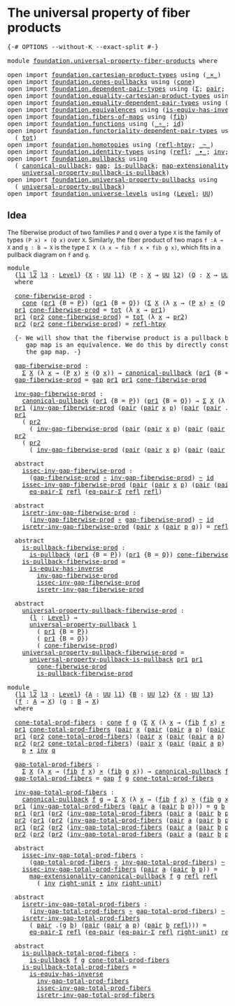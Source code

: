 # The universal property of fiber products

<pre class="Agda"><a id="53" class="Symbol">{-#</a> <a id="57" class="Keyword">OPTIONS</a> <a id="65" class="Pragma">--without-K</a> <a id="77" class="Pragma">--exact-split</a> <a id="91" class="Symbol">#-}</a>

<a id="96" class="Keyword">module</a> <a id="103" href="foundation.universal-property-fiber-products.html" class="Module">foundation.universal-property-fiber-products</a> <a id="148" class="Keyword">where</a>

<a id="155" class="Keyword">open</a> <a id="160" class="Keyword">import</a> <a id="167" href="foundation.cartesian-product-types.html" class="Module">foundation.cartesian-product-types</a> <a id="202" class="Keyword">using</a> <a id="208" class="Symbol">(</a><a id="209" href="foundation-core.cartesian-product-types.html#590" class="Function Operator">_×_</a><a id="212" class="Symbol">)</a>
<a id="214" class="Keyword">open</a> <a id="219" class="Keyword">import</a> <a id="226" href="foundation.cones-pullbacks.html" class="Module">foundation.cones-pullbacks</a> <a id="253" class="Keyword">using</a> <a id="259" class="Symbol">(</a><a id="260" href="foundation-core.cones-pullbacks.html#1272" class="Function">cone</a><a id="264" class="Symbol">)</a>
<a id="266" class="Keyword">open</a> <a id="271" class="Keyword">import</a> <a id="278" href="foundation.dependent-pair-types.html" class="Module">foundation.dependent-pair-types</a> <a id="310" class="Keyword">using</a> <a id="316" class="Symbol">(</a><a id="317" href="foundation-core.dependent-pair-types.html#515" class="Record">Σ</a><a id="318" class="Symbol">;</a> <a id="320" href="foundation-core.dependent-pair-types.html#588" class="InductiveConstructor">pair</a><a id="324" class="Symbol">;</a> <a id="326" href="foundation-core.dependent-pair-types.html#605" class="Field">pr1</a><a id="329" class="Symbol">;</a> <a id="331" href="foundation-core.dependent-pair-types.html#617" class="Field">pr2</a><a id="334" class="Symbol">)</a>
<a id="336" class="Keyword">open</a> <a id="341" class="Keyword">import</a> <a id="348" href="foundation.equality-cartesian-product-types.html" class="Module">foundation.equality-cartesian-product-types</a> <a id="392" class="Keyword">using</a> <a id="398" class="Symbol">(</a><a id="399" href="foundation.equality-cartesian-product-types.html#1267" class="Function">eq-pair</a><a id="406" class="Symbol">)</a>
<a id="408" class="Keyword">open</a> <a id="413" class="Keyword">import</a> <a id="420" href="foundation.equality-dependent-pair-types.html" class="Module">foundation.equality-dependent-pair-types</a> <a id="461" class="Keyword">using</a> <a id="467" class="Symbol">(</a><a id="468" href="foundation.equality-dependent-pair-types.html#1372" class="Function">eq-pair-Σ</a><a id="477" class="Symbol">)</a>
<a id="479" class="Keyword">open</a> <a id="484" class="Keyword">import</a> <a id="491" href="foundation.equivalences.html" class="Module">foundation.equivalences</a> <a id="515" class="Keyword">using</a> <a id="521" class="Symbol">(</a><a id="522" href="foundation-core.equivalences.html#3013" class="Function">is-equiv-has-inverse</a><a id="542" class="Symbol">)</a>
<a id="544" class="Keyword">open</a> <a id="549" class="Keyword">import</a> <a id="556" href="foundation.fibers-of-maps.html" class="Module">foundation.fibers-of-maps</a> <a id="582" class="Keyword">using</a> <a id="588" class="Symbol">(</a><a id="589" href="foundation-core.fibers-of-maps.html#942" class="Function">fib</a><a id="592" class="Symbol">)</a>
<a id="594" class="Keyword">open</a> <a id="599" class="Keyword">import</a> <a id="606" href="foundation.functions.html" class="Module">foundation.functions</a> <a id="627" class="Keyword">using</a> <a id="633" class="Symbol">(</a><a id="634" href="foundation-core.functions.html#420" class="Function Operator">_∘_</a><a id="637" class="Symbol">;</a> <a id="639" href="foundation-core.functions.html#322" class="Function">id</a><a id="641" class="Symbol">)</a>
<a id="643" class="Keyword">open</a> <a id="648" class="Keyword">import</a> <a id="655" href="foundation.functoriality-dependent-pair-types.html" class="Module">foundation.functoriality-dependent-pair-types</a> <a id="701" class="Keyword">using</a>
  <a id="709" class="Symbol">(</a> <a id="711" href="foundation-core.functoriality-dependent-pair-types.html#1894" class="Function">tot</a><a id="714" class="Symbol">)</a>
<a id="716" class="Keyword">open</a> <a id="721" class="Keyword">import</a> <a id="728" href="foundation.homotopies.html" class="Module">foundation.homotopies</a> <a id="750" class="Keyword">using</a> <a id="756" class="Symbol">(</a><a id="757" href="foundation-core.homotopies.html#741" class="Function">refl-htpy</a><a id="766" class="Symbol">;</a> <a id="768" href="foundation-core.homotopies.html#627" class="Function Operator">_~_</a><a id="771" class="Symbol">)</a>
<a id="773" class="Keyword">open</a> <a id="778" class="Keyword">import</a> <a id="785" href="foundation.identity-types.html" class="Module">foundation.identity-types</a> <a id="811" class="Keyword">using</a> <a id="817" class="Symbol">(</a><a id="818" href="foundation-core.identity-types.html#1820" class="InductiveConstructor">refl</a><a id="822" class="Symbol">;</a> <a id="824" href="foundation-core.identity-types.html#2425" class="Function Operator">_∙_</a><a id="827" class="Symbol">;</a> <a id="829" href="foundation-core.identity-types.html#2729" class="Function">inv</a><a id="832" class="Symbol">;</a> <a id="834" href="foundation-core.identity-types.html#3074" class="Function">right-unit</a><a id="844" class="Symbol">)</a>
<a id="846" class="Keyword">open</a> <a id="851" class="Keyword">import</a> <a id="858" href="foundation.pullbacks.html" class="Module">foundation.pullbacks</a> <a id="879" class="Keyword">using</a>
  <a id="887" class="Symbol">(</a> <a id="889" href="foundation-core.pullbacks.html#820" class="Function">canonical-pullback</a><a id="907" class="Symbol">;</a> <a id="909" href="foundation-core.pullbacks.html#2378" class="Function">gap</a><a id="912" class="Symbol">;</a> <a id="914" href="foundation-core.pullbacks.html#2880" class="Function">is-pullback</a><a id="925" class="Symbol">;</a> <a id="927" href="foundation.pullbacks.html#2932" class="Function">map-extensionality-canonical-pullback</a><a id="964" class="Symbol">;</a>
    <a id="970" href="foundation-core.pullbacks.html#4074" class="Function">universal-property-pullback-is-pullback</a><a id="1009" class="Symbol">)</a>
<a id="1011" class="Keyword">open</a> <a id="1016" class="Keyword">import</a> <a id="1023" href="foundation.universal-property-pullbacks.html" class="Module">foundation.universal-property-pullbacks</a> <a id="1063" class="Keyword">using</a>
  <a id="1071" class="Symbol">(</a> <a id="1073" href="foundation-core.universal-property-pullbacks.html#687" class="Function">universal-property-pullback</a><a id="1100" class="Symbol">)</a>
<a id="1102" class="Keyword">open</a> <a id="1107" class="Keyword">import</a> <a id="1114" href="foundation.universe-levels.html" class="Module">foundation.universe-levels</a> <a id="1141" class="Keyword">using</a> <a id="1147" class="Symbol">(</a><a id="1148" href="Agda.Primitive.html#597" class="Postulate">Level</a><a id="1153" class="Symbol">;</a> <a id="1155" href="foundation-core.universe-levels.html#235" class="Primitive">UU</a><a id="1157" class="Symbol">)</a>
</pre>
## Idea

The fiberwise product of two families `P` and `Q` over a type `X` is the family of types `(P x) × (Q x)` over `X`. Similarly, the fiber product of two maps `f :A → X` and `g : B → X` is the type `Σ X (λ x → fib f x × fib g x)`, which fits in a pullback diagram on `f` and `g`.

<pre class="Agda"><a id="1459" class="Keyword">module</a> <a id="1466" href="foundation.universal-property-fiber-products.html#1466" class="Module">_</a>
  <a id="1470" class="Symbol">{</a><a id="1471" href="foundation.universal-property-fiber-products.html#1471" class="Bound">l1</a> <a id="1474" href="foundation.universal-property-fiber-products.html#1474" class="Bound">l2</a> <a id="1477" href="foundation.universal-property-fiber-products.html#1477" class="Bound">l3</a> <a id="1480" class="Symbol">:</a> <a id="1482" href="Agda.Primitive.html#597" class="Postulate">Level</a><a id="1487" class="Symbol">}</a> <a id="1489" class="Symbol">{</a><a id="1490" href="foundation.universal-property-fiber-products.html#1490" class="Bound">X</a> <a id="1492" class="Symbol">:</a> <a id="1494" href="foundation-core.universe-levels.html#235" class="Primitive">UU</a> <a id="1497" href="foundation.universal-property-fiber-products.html#1471" class="Bound">l1</a><a id="1499" class="Symbol">}</a> <a id="1501" class="Symbol">(</a><a id="1502" href="foundation.universal-property-fiber-products.html#1502" class="Bound">P</a> <a id="1504" class="Symbol">:</a> <a id="1506" href="foundation.universal-property-fiber-products.html#1490" class="Bound">X</a> <a id="1508" class="Symbol">→</a> <a id="1510" href="foundation-core.universe-levels.html#235" class="Primitive">UU</a> <a id="1513" href="foundation.universal-property-fiber-products.html#1474" class="Bound">l2</a><a id="1515" class="Symbol">)</a> <a id="1517" class="Symbol">(</a><a id="1518" href="foundation.universal-property-fiber-products.html#1518" class="Bound">Q</a> <a id="1520" class="Symbol">:</a> <a id="1522" href="foundation.universal-property-fiber-products.html#1490" class="Bound">X</a> <a id="1524" class="Symbol">→</a> <a id="1526" href="foundation-core.universe-levels.html#235" class="Primitive">UU</a> <a id="1529" href="foundation.universal-property-fiber-products.html#1477" class="Bound">l3</a><a id="1531" class="Symbol">)</a>
  <a id="1535" class="Keyword">where</a>

  <a id="1544" href="foundation.universal-property-fiber-products.html#1544" class="Function">cone-fiberwise-prod</a> <a id="1564" class="Symbol">:</a>
    <a id="1570" href="foundation-core.cones-pullbacks.html#1272" class="Function">cone</a> <a id="1575" class="Symbol">(</a><a id="1576" href="foundation-core.dependent-pair-types.html#605" class="Field">pr1</a> <a id="1580" class="Symbol">{</a><a id="1581" class="Argument">B</a> <a id="1583" class="Symbol">=</a> <a id="1585" href="foundation.universal-property-fiber-products.html#1502" class="Bound">P</a><a id="1586" class="Symbol">})</a> <a id="1589" class="Symbol">(</a><a id="1590" href="foundation-core.dependent-pair-types.html#605" class="Field">pr1</a> <a id="1594" class="Symbol">{</a><a id="1595" class="Argument">B</a> <a id="1597" class="Symbol">=</a> <a id="1599" href="foundation.universal-property-fiber-products.html#1518" class="Bound">Q</a><a id="1600" class="Symbol">})</a> <a id="1603" class="Symbol">(</a><a id="1604" href="foundation-core.dependent-pair-types.html#515" class="Record">Σ</a> <a id="1606" href="foundation.universal-property-fiber-products.html#1490" class="Bound">X</a> <a id="1608" class="Symbol">(λ</a> <a id="1611" href="foundation.universal-property-fiber-products.html#1611" class="Bound">x</a> <a id="1613" class="Symbol">→</a> <a id="1615" class="Symbol">(</a><a id="1616" href="foundation.universal-property-fiber-products.html#1502" class="Bound">P</a> <a id="1618" href="foundation.universal-property-fiber-products.html#1611" class="Bound">x</a><a id="1619" class="Symbol">)</a> <a id="1621" href="foundation-core.cartesian-product-types.html#590" class="Function Operator">×</a> <a id="1623" class="Symbol">(</a><a id="1624" href="foundation.universal-property-fiber-products.html#1518" class="Bound">Q</a> <a id="1626" href="foundation.universal-property-fiber-products.html#1611" class="Bound">x</a><a id="1627" class="Symbol">)))</a>
  <a id="1633" href="foundation-core.dependent-pair-types.html#605" class="Field">pr1</a> <a id="1637" href="foundation.universal-property-fiber-products.html#1544" class="Function">cone-fiberwise-prod</a> <a id="1657" class="Symbol">=</a> <a id="1659" href="foundation-core.functoriality-dependent-pair-types.html#1894" class="Function">tot</a> <a id="1663" class="Symbol">(λ</a> <a id="1666" href="foundation.universal-property-fiber-products.html#1666" class="Bound">x</a> <a id="1668" class="Symbol">→</a> <a id="1670" href="foundation-core.dependent-pair-types.html#605" class="Field">pr1</a><a id="1673" class="Symbol">)</a>
  <a id="1677" href="foundation-core.dependent-pair-types.html#605" class="Field">pr1</a> <a id="1681" class="Symbol">(</a><a id="1682" href="foundation-core.dependent-pair-types.html#617" class="Field">pr2</a> <a id="1686" href="foundation.universal-property-fiber-products.html#1544" class="Function">cone-fiberwise-prod</a><a id="1705" class="Symbol">)</a> <a id="1707" class="Symbol">=</a> <a id="1709" href="foundation-core.functoriality-dependent-pair-types.html#1894" class="Function">tot</a> <a id="1713" class="Symbol">(λ</a> <a id="1716" href="foundation.universal-property-fiber-products.html#1716" class="Bound">x</a> <a id="1718" class="Symbol">→</a> <a id="1720" href="foundation-core.dependent-pair-types.html#617" class="Field">pr2</a><a id="1723" class="Symbol">)</a>
  <a id="1727" href="foundation-core.dependent-pair-types.html#617" class="Field">pr2</a> <a id="1731" class="Symbol">(</a><a id="1732" href="foundation-core.dependent-pair-types.html#617" class="Field">pr2</a> <a id="1736" href="foundation.universal-property-fiber-products.html#1544" class="Function">cone-fiberwise-prod</a><a id="1755" class="Symbol">)</a> <a id="1757" class="Symbol">=</a> <a id="1759" href="foundation-core.homotopies.html#741" class="Function">refl-htpy</a>

  <a id="1772" class="Comment">{- We will show that the fiberwise product is a pullback by showing that the
     gap map is an equivalence. We do this by directly construct an inverse to
     the gap map. -}</a>

  <a id="1952" href="foundation.universal-property-fiber-products.html#1952" class="Function">gap-fiberwise-prod</a> <a id="1971" class="Symbol">:</a>
    <a id="1977" href="foundation-core.dependent-pair-types.html#515" class="Record">Σ</a> <a id="1979" href="foundation.universal-property-fiber-products.html#1490" class="Bound">X</a> <a id="1981" class="Symbol">(λ</a> <a id="1984" href="foundation.universal-property-fiber-products.html#1984" class="Bound">x</a> <a id="1986" class="Symbol">→</a> <a id="1988" class="Symbol">(</a><a id="1989" href="foundation.universal-property-fiber-products.html#1502" class="Bound">P</a> <a id="1991" href="foundation.universal-property-fiber-products.html#1984" class="Bound">x</a><a id="1992" class="Symbol">)</a> <a id="1994" href="foundation-core.cartesian-product-types.html#590" class="Function Operator">×</a> <a id="1996" class="Symbol">(</a><a id="1997" href="foundation.universal-property-fiber-products.html#1518" class="Bound">Q</a> <a id="1999" href="foundation.universal-property-fiber-products.html#1984" class="Bound">x</a><a id="2000" class="Symbol">))</a> <a id="2003" class="Symbol">→</a> <a id="2005" href="foundation-core.pullbacks.html#820" class="Function">canonical-pullback</a> <a id="2024" class="Symbol">(</a><a id="2025" href="foundation-core.dependent-pair-types.html#605" class="Field">pr1</a> <a id="2029" class="Symbol">{</a><a id="2030" class="Argument">B</a> <a id="2032" class="Symbol">=</a> <a id="2034" href="foundation.universal-property-fiber-products.html#1502" class="Bound">P</a><a id="2035" class="Symbol">})</a> <a id="2038" class="Symbol">(</a><a id="2039" href="foundation-core.dependent-pair-types.html#605" class="Field">pr1</a> <a id="2043" class="Symbol">{</a><a id="2044" class="Argument">B</a> <a id="2046" class="Symbol">=</a> <a id="2048" href="foundation.universal-property-fiber-products.html#1518" class="Bound">Q</a><a id="2049" class="Symbol">})</a>
  <a id="2054" href="foundation.universal-property-fiber-products.html#1952" class="Function">gap-fiberwise-prod</a> <a id="2073" class="Symbol">=</a> <a id="2075" href="foundation-core.pullbacks.html#2378" class="Function">gap</a> <a id="2079" href="foundation-core.dependent-pair-types.html#605" class="Field">pr1</a> <a id="2083" href="foundation-core.dependent-pair-types.html#605" class="Field">pr1</a> <a id="2087" href="foundation.universal-property-fiber-products.html#1544" class="Function">cone-fiberwise-prod</a>

  <a id="2110" href="foundation.universal-property-fiber-products.html#2110" class="Function">inv-gap-fiberwise-prod</a> <a id="2133" class="Symbol">:</a>
    <a id="2139" href="foundation-core.pullbacks.html#820" class="Function">canonical-pullback</a> <a id="2158" class="Symbol">(</a><a id="2159" href="foundation-core.dependent-pair-types.html#605" class="Field">pr1</a> <a id="2163" class="Symbol">{</a><a id="2164" class="Argument">B</a> <a id="2166" class="Symbol">=</a> <a id="2168" href="foundation.universal-property-fiber-products.html#1502" class="Bound">P</a><a id="2169" class="Symbol">})</a> <a id="2172" class="Symbol">(</a><a id="2173" href="foundation-core.dependent-pair-types.html#605" class="Field">pr1</a> <a id="2177" class="Symbol">{</a><a id="2178" class="Argument">B</a> <a id="2180" class="Symbol">=</a> <a id="2182" href="foundation.universal-property-fiber-products.html#1518" class="Bound">Q</a><a id="2183" class="Symbol">})</a> <a id="2186" class="Symbol">→</a> <a id="2188" href="foundation-core.dependent-pair-types.html#515" class="Record">Σ</a> <a id="2190" href="foundation.universal-property-fiber-products.html#1490" class="Bound">X</a> <a id="2192" class="Symbol">(λ</a> <a id="2195" href="foundation.universal-property-fiber-products.html#2195" class="Bound">x</a> <a id="2197" class="Symbol">→</a> <a id="2199" class="Symbol">(</a><a id="2200" href="foundation.universal-property-fiber-products.html#1502" class="Bound">P</a> <a id="2202" href="foundation.universal-property-fiber-products.html#2195" class="Bound">x</a><a id="2203" class="Symbol">)</a> <a id="2205" href="foundation-core.cartesian-product-types.html#590" class="Function Operator">×</a> <a id="2207" class="Symbol">(</a><a id="2208" href="foundation.universal-property-fiber-products.html#1518" class="Bound">Q</a> <a id="2210" href="foundation.universal-property-fiber-products.html#2195" class="Bound">x</a><a id="2211" class="Symbol">))</a>
  <a id="2216" href="foundation-core.dependent-pair-types.html#605" class="Field">pr1</a> <a id="2220" class="Symbol">(</a><a id="2221" href="foundation.universal-property-fiber-products.html#2110" class="Function">inv-gap-fiberwise-prod</a> <a id="2244" class="Symbol">(</a><a id="2245" href="foundation-core.dependent-pair-types.html#588" class="InductiveConstructor">pair</a> <a id="2250" class="Symbol">(</a><a id="2251" href="foundation-core.dependent-pair-types.html#588" class="InductiveConstructor">pair</a> <a id="2256" href="foundation.universal-property-fiber-products.html#2256" class="Bound">x</a> <a id="2258" href="foundation.universal-property-fiber-products.html#2258" class="Bound">p</a><a id="2259" class="Symbol">)</a> <a id="2261" class="Symbol">(</a><a id="2262" href="foundation-core.dependent-pair-types.html#588" class="InductiveConstructor">pair</a> <a id="2267" class="Symbol">(</a><a id="2268" href="foundation-core.dependent-pair-types.html#588" class="InductiveConstructor">pair</a> <a id="2273" class="DottedPattern Symbol">.</a><a id="2274" href="foundation.universal-property-fiber-products.html#2256" class="DottedPattern Bound">x</a> <a id="2276" href="foundation.universal-property-fiber-products.html#2276" class="Bound">q</a><a id="2277" class="Symbol">)</a> <a id="2279" href="foundation-core.identity-types.html#1820" class="InductiveConstructor">refl</a><a id="2283" class="Symbol">)))</a> <a id="2287" class="Symbol">=</a> <a id="2289" href="foundation.universal-property-fiber-products.html#2256" class="Bound">x</a>
  <a id="2293" href="foundation-core.dependent-pair-types.html#605" class="Field">pr1</a>
    <a id="2301" class="Symbol">(</a> <a id="2303" href="foundation-core.dependent-pair-types.html#617" class="Field">pr2</a>
      <a id="2313" class="Symbol">(</a> <a id="2315" href="foundation.universal-property-fiber-products.html#2110" class="Function">inv-gap-fiberwise-prod</a> <a id="2338" class="Symbol">(</a><a id="2339" href="foundation-core.dependent-pair-types.html#588" class="InductiveConstructor">pair</a> <a id="2344" class="Symbol">(</a><a id="2345" href="foundation-core.dependent-pair-types.html#588" class="InductiveConstructor">pair</a> <a id="2350" href="foundation.universal-property-fiber-products.html#2350" class="Bound">x</a> <a id="2352" href="foundation.universal-property-fiber-products.html#2352" class="Bound">p</a><a id="2353" class="Symbol">)</a> <a id="2355" class="Symbol">(</a><a id="2356" href="foundation-core.dependent-pair-types.html#588" class="InductiveConstructor">pair</a> <a id="2361" class="Symbol">(</a><a id="2362" href="foundation-core.dependent-pair-types.html#588" class="InductiveConstructor">pair</a> <a id="2367" class="DottedPattern Symbol">.</a><a id="2368" href="foundation.universal-property-fiber-products.html#2350" class="DottedPattern Bound">x</a> <a id="2370" href="foundation.universal-property-fiber-products.html#2370" class="Bound">q</a><a id="2371" class="Symbol">)</a> <a id="2373" href="foundation-core.identity-types.html#1820" class="InductiveConstructor">refl</a><a id="2377" class="Symbol">))))</a> <a id="2382" class="Symbol">=</a> <a id="2384" href="foundation.universal-property-fiber-products.html#2352" class="Bound">p</a>
  <a id="2388" href="foundation-core.dependent-pair-types.html#617" class="Field">pr2</a>
    <a id="2396" class="Symbol">(</a> <a id="2398" href="foundation-core.dependent-pair-types.html#617" class="Field">pr2</a>
      <a id="2408" class="Symbol">(</a> <a id="2410" href="foundation.universal-property-fiber-products.html#2110" class="Function">inv-gap-fiberwise-prod</a> <a id="2433" class="Symbol">(</a><a id="2434" href="foundation-core.dependent-pair-types.html#588" class="InductiveConstructor">pair</a> <a id="2439" class="Symbol">(</a><a id="2440" href="foundation-core.dependent-pair-types.html#588" class="InductiveConstructor">pair</a> <a id="2445" href="foundation.universal-property-fiber-products.html#2445" class="Bound">x</a> <a id="2447" href="foundation.universal-property-fiber-products.html#2447" class="Bound">p</a><a id="2448" class="Symbol">)</a> <a id="2450" class="Symbol">(</a><a id="2451" href="foundation-core.dependent-pair-types.html#588" class="InductiveConstructor">pair</a> <a id="2456" class="Symbol">(</a><a id="2457" href="foundation-core.dependent-pair-types.html#588" class="InductiveConstructor">pair</a> <a id="2462" class="DottedPattern Symbol">.</a><a id="2463" href="foundation.universal-property-fiber-products.html#2445" class="DottedPattern Bound">x</a> <a id="2465" href="foundation.universal-property-fiber-products.html#2465" class="Bound">q</a><a id="2466" class="Symbol">)</a> <a id="2468" href="foundation-core.identity-types.html#1820" class="InductiveConstructor">refl</a><a id="2472" class="Symbol">))))</a> <a id="2477" class="Symbol">=</a> <a id="2479" href="foundation.universal-property-fiber-products.html#2465" class="Bound">q</a>

  <a id="2484" class="Keyword">abstract</a>
    <a id="2497" href="foundation.universal-property-fiber-products.html#2497" class="Function">issec-inv-gap-fiberwise-prod</a> <a id="2526" class="Symbol">:</a>
      <a id="2534" class="Symbol">(</a><a id="2535" href="foundation.universal-property-fiber-products.html#1952" class="Function">gap-fiberwise-prod</a> <a id="2554" href="foundation-core.functions.html#420" class="Function Operator">∘</a> <a id="2556" href="foundation.universal-property-fiber-products.html#2110" class="Function">inv-gap-fiberwise-prod</a><a id="2578" class="Symbol">)</a> <a id="2580" href="foundation-core.homotopies.html#627" class="Function Operator">~</a> <a id="2582" href="foundation-core.functions.html#322" class="Function">id</a>
    <a id="2589" href="foundation.universal-property-fiber-products.html#2497" class="Function">issec-inv-gap-fiberwise-prod</a> <a id="2618" class="Symbol">(</a><a id="2619" href="foundation-core.dependent-pair-types.html#588" class="InductiveConstructor">pair</a> <a id="2624" class="Symbol">(</a><a id="2625" href="foundation-core.dependent-pair-types.html#588" class="InductiveConstructor">pair</a> <a id="2630" href="foundation.universal-property-fiber-products.html#2630" class="Bound">x</a> <a id="2632" href="foundation.universal-property-fiber-products.html#2632" class="Bound">p</a><a id="2633" class="Symbol">)</a> <a id="2635" class="Symbol">(</a><a id="2636" href="foundation-core.dependent-pair-types.html#588" class="InductiveConstructor">pair</a> <a id="2641" class="Symbol">(</a><a id="2642" href="foundation-core.dependent-pair-types.html#588" class="InductiveConstructor">pair</a> <a id="2647" class="DottedPattern Symbol">.</a><a id="2648" href="foundation.universal-property-fiber-products.html#2630" class="DottedPattern Bound">x</a> <a id="2650" href="foundation.universal-property-fiber-products.html#2650" class="Bound">q</a><a id="2651" class="Symbol">)</a> <a id="2653" href="foundation-core.identity-types.html#1820" class="InductiveConstructor">refl</a><a id="2657" class="Symbol">))</a> <a id="2660" class="Symbol">=</a>
      <a id="2668" href="foundation.equality-dependent-pair-types.html#1372" class="Function">eq-pair-Σ</a> <a id="2678" href="foundation-core.identity-types.html#1820" class="InductiveConstructor">refl</a> <a id="2683" class="Symbol">(</a><a id="2684" href="foundation.equality-dependent-pair-types.html#1372" class="Function">eq-pair-Σ</a> <a id="2694" href="foundation-core.identity-types.html#1820" class="InductiveConstructor">refl</a> <a id="2699" href="foundation-core.identity-types.html#1820" class="InductiveConstructor">refl</a><a id="2703" class="Symbol">)</a>

  <a id="2708" class="Keyword">abstract</a>
    <a id="2721" href="foundation.universal-property-fiber-products.html#2721" class="Function">isretr-inv-gap-fiberwise-prod</a> <a id="2751" class="Symbol">:</a>
      <a id="2759" class="Symbol">(</a><a id="2760" href="foundation.universal-property-fiber-products.html#2110" class="Function">inv-gap-fiberwise-prod</a> <a id="2783" href="foundation-core.functions.html#420" class="Function Operator">∘</a> <a id="2785" href="foundation.universal-property-fiber-products.html#1952" class="Function">gap-fiberwise-prod</a><a id="2803" class="Symbol">)</a> <a id="2805" href="foundation-core.homotopies.html#627" class="Function Operator">~</a> <a id="2807" href="foundation-core.functions.html#322" class="Function">id</a>
    <a id="2814" href="foundation.universal-property-fiber-products.html#2721" class="Function">isretr-inv-gap-fiberwise-prod</a> <a id="2844" class="Symbol">(</a><a id="2845" href="foundation-core.dependent-pair-types.html#588" class="InductiveConstructor">pair</a> <a id="2850" href="foundation.universal-property-fiber-products.html#2850" class="Bound">x</a> <a id="2852" class="Symbol">(</a><a id="2853" href="foundation-core.dependent-pair-types.html#588" class="InductiveConstructor">pair</a> <a id="2858" href="foundation.universal-property-fiber-products.html#2858" class="Bound">p</a> <a id="2860" href="foundation.universal-property-fiber-products.html#2860" class="Bound">q</a><a id="2861" class="Symbol">))</a> <a id="2864" class="Symbol">=</a> <a id="2866" href="foundation-core.identity-types.html#1820" class="InductiveConstructor">refl</a>

  <a id="2874" class="Keyword">abstract</a>
    <a id="2887" href="foundation.universal-property-fiber-products.html#2887" class="Function">is-pullback-fiberwise-prod</a> <a id="2914" class="Symbol">:</a>
      <a id="2922" href="foundation-core.pullbacks.html#2880" class="Function">is-pullback</a> <a id="2934" class="Symbol">(</a><a id="2935" href="foundation-core.dependent-pair-types.html#605" class="Field">pr1</a> <a id="2939" class="Symbol">{</a><a id="2940" class="Argument">B</a> <a id="2942" class="Symbol">=</a> <a id="2944" href="foundation.universal-property-fiber-products.html#1502" class="Bound">P</a><a id="2945" class="Symbol">})</a> <a id="2948" class="Symbol">(</a><a id="2949" href="foundation-core.dependent-pair-types.html#605" class="Field">pr1</a> <a id="2953" class="Symbol">{</a><a id="2954" class="Argument">B</a> <a id="2956" class="Symbol">=</a> <a id="2958" href="foundation.universal-property-fiber-products.html#1518" class="Bound">Q</a><a id="2959" class="Symbol">})</a> <a id="2962" href="foundation.universal-property-fiber-products.html#1544" class="Function">cone-fiberwise-prod</a>
    <a id="2986" href="foundation.universal-property-fiber-products.html#2887" class="Function">is-pullback-fiberwise-prod</a> <a id="3013" class="Symbol">=</a>
      <a id="3021" href="foundation-core.equivalences.html#3013" class="Function">is-equiv-has-inverse</a>
        <a id="3050" href="foundation.universal-property-fiber-products.html#2110" class="Function">inv-gap-fiberwise-prod</a>
        <a id="3081" href="foundation.universal-property-fiber-products.html#2497" class="Function">issec-inv-gap-fiberwise-prod</a>
        <a id="3118" href="foundation.universal-property-fiber-products.html#2721" class="Function">isretr-inv-gap-fiberwise-prod</a>
  
  <a id="3153" class="Keyword">abstract</a>
    <a id="3166" href="foundation.universal-property-fiber-products.html#3166" class="Function">universal-property-pullback-fiberwise-prod</a> <a id="3209" class="Symbol">:</a>
      <a id="3217" class="Symbol">{</a><a id="3218" href="foundation.universal-property-fiber-products.html#3218" class="Bound">l</a> <a id="3220" class="Symbol">:</a> <a id="3222" href="Agda.Primitive.html#597" class="Postulate">Level</a><a id="3227" class="Symbol">}</a> <a id="3229" class="Symbol">→</a>
      <a id="3237" href="foundation-core.universal-property-pullbacks.html#687" class="Function">universal-property-pullback</a> <a id="3265" href="foundation.universal-property-fiber-products.html#3218" class="Bound">l</a>
        <a id="3275" class="Symbol">(</a> <a id="3277" href="foundation-core.dependent-pair-types.html#605" class="Field">pr1</a> <a id="3281" class="Symbol">{</a><a id="3282" class="Argument">B</a> <a id="3284" class="Symbol">=</a> <a id="3286" href="foundation.universal-property-fiber-products.html#1502" class="Bound">P</a><a id="3287" class="Symbol">})</a>
        <a id="3298" class="Symbol">(</a> <a id="3300" href="foundation-core.dependent-pair-types.html#605" class="Field">pr1</a> <a id="3304" class="Symbol">{</a><a id="3305" class="Argument">B</a> <a id="3307" class="Symbol">=</a> <a id="3309" href="foundation.universal-property-fiber-products.html#1518" class="Bound">Q</a><a id="3310" class="Symbol">})</a>
        <a id="3321" class="Symbol">(</a> <a id="3323" href="foundation.universal-property-fiber-products.html#1544" class="Function">cone-fiberwise-prod</a><a id="3342" class="Symbol">)</a>
    <a id="3348" href="foundation.universal-property-fiber-products.html#3166" class="Function">universal-property-pullback-fiberwise-prod</a> <a id="3391" class="Symbol">=</a>
      <a id="3399" href="foundation-core.pullbacks.html#4074" class="Function">universal-property-pullback-is-pullback</a> <a id="3439" href="foundation-core.dependent-pair-types.html#605" class="Field">pr1</a> <a id="3443" href="foundation-core.dependent-pair-types.html#605" class="Field">pr1</a>
        <a id="3455" href="foundation.universal-property-fiber-products.html#1544" class="Function">cone-fiberwise-prod</a>
        <a id="3483" href="foundation.universal-property-fiber-products.html#2887" class="Function">is-pullback-fiberwise-prod</a>

<a id="3511" class="Keyword">module</a> <a id="3518" href="foundation.universal-property-fiber-products.html#3518" class="Module">_</a>
  <a id="3522" class="Symbol">{</a><a id="3523" href="foundation.universal-property-fiber-products.html#3523" class="Bound">l1</a> <a id="3526" href="foundation.universal-property-fiber-products.html#3526" class="Bound">l2</a> <a id="3529" href="foundation.universal-property-fiber-products.html#3529" class="Bound">l3</a> <a id="3532" class="Symbol">:</a> <a id="3534" href="Agda.Primitive.html#597" class="Postulate">Level</a><a id="3539" class="Symbol">}</a> <a id="3541" class="Symbol">{</a><a id="3542" href="foundation.universal-property-fiber-products.html#3542" class="Bound">A</a> <a id="3544" class="Symbol">:</a> <a id="3546" href="foundation-core.universe-levels.html#235" class="Primitive">UU</a> <a id="3549" href="foundation.universal-property-fiber-products.html#3523" class="Bound">l1</a><a id="3551" class="Symbol">}</a> <a id="3553" class="Symbol">{</a><a id="3554" href="foundation.universal-property-fiber-products.html#3554" class="Bound">B</a> <a id="3556" class="Symbol">:</a> <a id="3558" href="foundation-core.universe-levels.html#235" class="Primitive">UU</a> <a id="3561" href="foundation.universal-property-fiber-products.html#3526" class="Bound">l2</a><a id="3563" class="Symbol">}</a> <a id="3565" class="Symbol">{</a><a id="3566" href="foundation.universal-property-fiber-products.html#3566" class="Bound">X</a> <a id="3568" class="Symbol">:</a> <a id="3570" href="foundation-core.universe-levels.html#235" class="Primitive">UU</a> <a id="3573" href="foundation.universal-property-fiber-products.html#3529" class="Bound">l3</a><a id="3575" class="Symbol">}</a>
  <a id="3579" class="Symbol">(</a><a id="3580" href="foundation.universal-property-fiber-products.html#3580" class="Bound">f</a> <a id="3582" class="Symbol">:</a> <a id="3584" href="foundation.universal-property-fiber-products.html#3542" class="Bound">A</a> <a id="3586" class="Symbol">→</a> <a id="3588" href="foundation.universal-property-fiber-products.html#3566" class="Bound">X</a><a id="3589" class="Symbol">)</a> <a id="3591" class="Symbol">(</a><a id="3592" href="foundation.universal-property-fiber-products.html#3592" class="Bound">g</a> <a id="3594" class="Symbol">:</a> <a id="3596" href="foundation.universal-property-fiber-products.html#3554" class="Bound">B</a> <a id="3598" class="Symbol">→</a> <a id="3600" href="foundation.universal-property-fiber-products.html#3566" class="Bound">X</a><a id="3601" class="Symbol">)</a>
  <a id="3605" class="Keyword">where</a>

  <a id="3614" href="foundation.universal-property-fiber-products.html#3614" class="Function">cone-total-prod-fibers</a> <a id="3637" class="Symbol">:</a> <a id="3639" href="foundation-core.cones-pullbacks.html#1272" class="Function">cone</a> <a id="3644" href="foundation.universal-property-fiber-products.html#3580" class="Bound">f</a> <a id="3646" href="foundation.universal-property-fiber-products.html#3592" class="Bound">g</a> <a id="3648" class="Symbol">(</a><a id="3649" href="foundation-core.dependent-pair-types.html#515" class="Record">Σ</a> <a id="3651" href="foundation.universal-property-fiber-products.html#3566" class="Bound">X</a> <a id="3653" class="Symbol">(λ</a> <a id="3656" href="foundation.universal-property-fiber-products.html#3656" class="Bound">x</a> <a id="3658" class="Symbol">→</a> <a id="3660" class="Symbol">(</a><a id="3661" href="foundation-core.fibers-of-maps.html#942" class="Function">fib</a> <a id="3665" href="foundation.universal-property-fiber-products.html#3580" class="Bound">f</a> <a id="3667" href="foundation.universal-property-fiber-products.html#3656" class="Bound">x</a><a id="3668" class="Symbol">)</a> <a id="3670" href="foundation-core.cartesian-product-types.html#590" class="Function Operator">×</a> <a id="3672" class="Symbol">(</a><a id="3673" href="foundation-core.fibers-of-maps.html#942" class="Function">fib</a> <a id="3677" href="foundation.universal-property-fiber-products.html#3592" class="Bound">g</a> <a id="3679" href="foundation.universal-property-fiber-products.html#3656" class="Bound">x</a><a id="3680" class="Symbol">)))</a>
  <a id="3686" href="foundation-core.dependent-pair-types.html#605" class="Field">pr1</a> <a id="3690" href="foundation.universal-property-fiber-products.html#3614" class="Function">cone-total-prod-fibers</a> <a id="3713" class="Symbol">(</a><a id="3714" href="foundation-core.dependent-pair-types.html#588" class="InductiveConstructor">pair</a> <a id="3719" href="foundation.universal-property-fiber-products.html#3719" class="Bound">x</a> <a id="3721" class="Symbol">(</a><a id="3722" href="foundation-core.dependent-pair-types.html#588" class="InductiveConstructor">pair</a> <a id="3727" class="Symbol">(</a><a id="3728" href="foundation-core.dependent-pair-types.html#588" class="InductiveConstructor">pair</a> <a id="3733" href="foundation.universal-property-fiber-products.html#3733" class="Bound">a</a> <a id="3735" href="foundation.universal-property-fiber-products.html#3735" class="Bound">p</a><a id="3736" class="Symbol">)</a> <a id="3738" class="Symbol">(</a><a id="3739" href="foundation-core.dependent-pair-types.html#588" class="InductiveConstructor">pair</a> <a id="3744" href="foundation.universal-property-fiber-products.html#3744" class="Bound">b</a> <a id="3746" href="foundation.universal-property-fiber-products.html#3746" class="Bound">q</a><a id="3747" class="Symbol">)))</a> <a id="3751" class="Symbol">=</a> <a id="3753" href="foundation.universal-property-fiber-products.html#3733" class="Bound">a</a>
  <a id="3757" href="foundation-core.dependent-pair-types.html#605" class="Field">pr1</a> <a id="3761" class="Symbol">(</a><a id="3762" href="foundation-core.dependent-pair-types.html#617" class="Field">pr2</a> <a id="3766" href="foundation.universal-property-fiber-products.html#3614" class="Function">cone-total-prod-fibers</a><a id="3788" class="Symbol">)</a> <a id="3790" class="Symbol">(</a><a id="3791" href="foundation-core.dependent-pair-types.html#588" class="InductiveConstructor">pair</a> <a id="3796" href="foundation.universal-property-fiber-products.html#3796" class="Bound">x</a> <a id="3798" class="Symbol">(</a><a id="3799" href="foundation-core.dependent-pair-types.html#588" class="InductiveConstructor">pair</a> <a id="3804" class="Symbol">(</a><a id="3805" href="foundation-core.dependent-pair-types.html#588" class="InductiveConstructor">pair</a> <a id="3810" href="foundation.universal-property-fiber-products.html#3810" class="Bound">a</a> <a id="3812" href="foundation.universal-property-fiber-products.html#3812" class="Bound">p</a><a id="3813" class="Symbol">)</a> <a id="3815" class="Symbol">(</a><a id="3816" href="foundation-core.dependent-pair-types.html#588" class="InductiveConstructor">pair</a> <a id="3821" href="foundation.universal-property-fiber-products.html#3821" class="Bound">b</a> <a id="3823" href="foundation.universal-property-fiber-products.html#3823" class="Bound">q</a><a id="3824" class="Symbol">)))</a> <a id="3828" class="Symbol">=</a> <a id="3830" href="foundation.universal-property-fiber-products.html#3821" class="Bound">b</a>
  <a id="3834" href="foundation-core.dependent-pair-types.html#617" class="Field">pr2</a> <a id="3838" class="Symbol">(</a><a id="3839" href="foundation-core.dependent-pair-types.html#617" class="Field">pr2</a> <a id="3843" href="foundation.universal-property-fiber-products.html#3614" class="Function">cone-total-prod-fibers</a><a id="3865" class="Symbol">)</a> <a id="3867" class="Symbol">(</a><a id="3868" href="foundation-core.dependent-pair-types.html#588" class="InductiveConstructor">pair</a> <a id="3873" href="foundation.universal-property-fiber-products.html#3873" class="Bound">x</a> <a id="3875" class="Symbol">(</a><a id="3876" href="foundation-core.dependent-pair-types.html#588" class="InductiveConstructor">pair</a> <a id="3881" class="Symbol">(</a><a id="3882" href="foundation-core.dependent-pair-types.html#588" class="InductiveConstructor">pair</a> <a id="3887" href="foundation.universal-property-fiber-products.html#3887" class="Bound">a</a> <a id="3889" href="foundation.universal-property-fiber-products.html#3889" class="Bound">p</a><a id="3890" class="Symbol">)</a> <a id="3892" class="Symbol">(</a><a id="3893" href="foundation-core.dependent-pair-types.html#588" class="InductiveConstructor">pair</a> <a id="3898" href="foundation.universal-property-fiber-products.html#3898" class="Bound">b</a> <a id="3900" href="foundation.universal-property-fiber-products.html#3900" class="Bound">q</a><a id="3901" class="Symbol">)))</a> <a id="3905" class="Symbol">=</a>
    <a id="3911" href="foundation.universal-property-fiber-products.html#3889" class="Bound">p</a> <a id="3913" href="foundation-core.identity-types.html#2425" class="Function Operator">∙</a> <a id="3915" href="foundation-core.identity-types.html#2729" class="Function">inv</a> <a id="3919" href="foundation.universal-property-fiber-products.html#3900" class="Bound">q</a>

  <a id="3924" href="foundation.universal-property-fiber-products.html#3924" class="Function">gap-total-prod-fibers</a> <a id="3946" class="Symbol">:</a>
    <a id="3952" href="foundation-core.dependent-pair-types.html#515" class="Record">Σ</a> <a id="3954" href="foundation.universal-property-fiber-products.html#3566" class="Bound">X</a> <a id="3956" class="Symbol">(λ</a> <a id="3959" href="foundation.universal-property-fiber-products.html#3959" class="Bound">x</a> <a id="3961" class="Symbol">→</a> <a id="3963" class="Symbol">(</a><a id="3964" href="foundation-core.fibers-of-maps.html#942" class="Function">fib</a> <a id="3968" href="foundation.universal-property-fiber-products.html#3580" class="Bound">f</a> <a id="3970" href="foundation.universal-property-fiber-products.html#3959" class="Bound">x</a><a id="3971" class="Symbol">)</a> <a id="3973" href="foundation-core.cartesian-product-types.html#590" class="Function Operator">×</a> <a id="3975" class="Symbol">(</a><a id="3976" href="foundation-core.fibers-of-maps.html#942" class="Function">fib</a> <a id="3980" href="foundation.universal-property-fiber-products.html#3592" class="Bound">g</a> <a id="3982" href="foundation.universal-property-fiber-products.html#3959" class="Bound">x</a><a id="3983" class="Symbol">))</a> <a id="3986" class="Symbol">→</a> <a id="3988" href="foundation-core.pullbacks.html#820" class="Function">canonical-pullback</a> <a id="4007" href="foundation.universal-property-fiber-products.html#3580" class="Bound">f</a> <a id="4009" href="foundation.universal-property-fiber-products.html#3592" class="Bound">g</a>
  <a id="4013" href="foundation.universal-property-fiber-products.html#3924" class="Function">gap-total-prod-fibers</a> <a id="4035" class="Symbol">=</a> <a id="4037" href="foundation-core.pullbacks.html#2378" class="Function">gap</a> <a id="4041" href="foundation.universal-property-fiber-products.html#3580" class="Bound">f</a> <a id="4043" href="foundation.universal-property-fiber-products.html#3592" class="Bound">g</a> <a id="4045" href="foundation.universal-property-fiber-products.html#3614" class="Function">cone-total-prod-fibers</a>

  <a id="4071" href="foundation.universal-property-fiber-products.html#4071" class="Function">inv-gap-total-prod-fibers</a> <a id="4097" class="Symbol">:</a>
    <a id="4103" href="foundation-core.pullbacks.html#820" class="Function">canonical-pullback</a> <a id="4122" href="foundation.universal-property-fiber-products.html#3580" class="Bound">f</a> <a id="4124" href="foundation.universal-property-fiber-products.html#3592" class="Bound">g</a> <a id="4126" class="Symbol">→</a> <a id="4128" href="foundation-core.dependent-pair-types.html#515" class="Record">Σ</a> <a id="4130" href="foundation.universal-property-fiber-products.html#3566" class="Bound">X</a> <a id="4132" class="Symbol">(λ</a> <a id="4135" href="foundation.universal-property-fiber-products.html#4135" class="Bound">x</a> <a id="4137" class="Symbol">→</a> <a id="4139" class="Symbol">(</a><a id="4140" href="foundation-core.fibers-of-maps.html#942" class="Function">fib</a> <a id="4144" href="foundation.universal-property-fiber-products.html#3580" class="Bound">f</a> <a id="4146" href="foundation.universal-property-fiber-products.html#4135" class="Bound">x</a><a id="4147" class="Symbol">)</a> <a id="4149" href="foundation-core.cartesian-product-types.html#590" class="Function Operator">×</a> <a id="4151" class="Symbol">(</a><a id="4152" href="foundation-core.fibers-of-maps.html#942" class="Function">fib</a> <a id="4156" href="foundation.universal-property-fiber-products.html#3592" class="Bound">g</a> <a id="4158" href="foundation.universal-property-fiber-products.html#4135" class="Bound">x</a><a id="4159" class="Symbol">))</a>
  <a id="4164" href="foundation-core.dependent-pair-types.html#605" class="Field">pr1</a> <a id="4168" class="Symbol">(</a><a id="4169" href="foundation.universal-property-fiber-products.html#4071" class="Function">inv-gap-total-prod-fibers</a> <a id="4195" class="Symbol">(</a><a id="4196" href="foundation-core.dependent-pair-types.html#588" class="InductiveConstructor">pair</a> <a id="4201" href="foundation.universal-property-fiber-products.html#4201" class="Bound">a</a> <a id="4203" class="Symbol">(</a><a id="4204" href="foundation-core.dependent-pair-types.html#588" class="InductiveConstructor">pair</a> <a id="4209" href="foundation.universal-property-fiber-products.html#4209" class="Bound">b</a> <a id="4211" href="foundation.universal-property-fiber-products.html#4211" class="Bound">p</a><a id="4212" class="Symbol">)))</a> <a id="4216" class="Symbol">=</a> <a id="4218" href="foundation.universal-property-fiber-products.html#3592" class="Bound">g</a> <a id="4220" href="foundation.universal-property-fiber-products.html#4209" class="Bound">b</a>
  <a id="4224" href="foundation-core.dependent-pair-types.html#605" class="Field">pr1</a> <a id="4228" class="Symbol">(</a><a id="4229" href="foundation-core.dependent-pair-types.html#605" class="Field">pr1</a> <a id="4233" class="Symbol">(</a><a id="4234" href="foundation-core.dependent-pair-types.html#617" class="Field">pr2</a> <a id="4238" class="Symbol">(</a><a id="4239" href="foundation.universal-property-fiber-products.html#4071" class="Function">inv-gap-total-prod-fibers</a> <a id="4265" class="Symbol">(</a><a id="4266" href="foundation-core.dependent-pair-types.html#588" class="InductiveConstructor">pair</a> <a id="4271" href="foundation.universal-property-fiber-products.html#4271" class="Bound">a</a> <a id="4273" class="Symbol">(</a><a id="4274" href="foundation-core.dependent-pair-types.html#588" class="InductiveConstructor">pair</a> <a id="4279" href="foundation.universal-property-fiber-products.html#4279" class="Bound">b</a> <a id="4281" href="foundation.universal-property-fiber-products.html#4281" class="Bound">p</a><a id="4282" class="Symbol">)))))</a> <a id="4288" class="Symbol">=</a> <a id="4290" href="foundation.universal-property-fiber-products.html#4271" class="Bound">a</a>
  <a id="4294" href="foundation-core.dependent-pair-types.html#617" class="Field">pr2</a> <a id="4298" class="Symbol">(</a><a id="4299" href="foundation-core.dependent-pair-types.html#605" class="Field">pr1</a> <a id="4303" class="Symbol">(</a><a id="4304" href="foundation-core.dependent-pair-types.html#617" class="Field">pr2</a> <a id="4308" class="Symbol">(</a><a id="4309" href="foundation.universal-property-fiber-products.html#4071" class="Function">inv-gap-total-prod-fibers</a> <a id="4335" class="Symbol">(</a><a id="4336" href="foundation-core.dependent-pair-types.html#588" class="InductiveConstructor">pair</a> <a id="4341" href="foundation.universal-property-fiber-products.html#4341" class="Bound">a</a> <a id="4343" class="Symbol">(</a><a id="4344" href="foundation-core.dependent-pair-types.html#588" class="InductiveConstructor">pair</a> <a id="4349" href="foundation.universal-property-fiber-products.html#4349" class="Bound">b</a> <a id="4351" href="foundation.universal-property-fiber-products.html#4351" class="Bound">p</a><a id="4352" class="Symbol">)))))</a> <a id="4358" class="Symbol">=</a> <a id="4360" href="foundation.universal-property-fiber-products.html#4351" class="Bound">p</a>
  <a id="4364" href="foundation-core.dependent-pair-types.html#605" class="Field">pr1</a> <a id="4368" class="Symbol">(</a><a id="4369" href="foundation-core.dependent-pair-types.html#617" class="Field">pr2</a> <a id="4373" class="Symbol">(</a><a id="4374" href="foundation-core.dependent-pair-types.html#617" class="Field">pr2</a> <a id="4378" class="Symbol">(</a><a id="4379" href="foundation.universal-property-fiber-products.html#4071" class="Function">inv-gap-total-prod-fibers</a> <a id="4405" class="Symbol">(</a><a id="4406" href="foundation-core.dependent-pair-types.html#588" class="InductiveConstructor">pair</a> <a id="4411" href="foundation.universal-property-fiber-products.html#4411" class="Bound">a</a> <a id="4413" class="Symbol">(</a><a id="4414" href="foundation-core.dependent-pair-types.html#588" class="InductiveConstructor">pair</a> <a id="4419" href="foundation.universal-property-fiber-products.html#4419" class="Bound">b</a> <a id="4421" href="foundation.universal-property-fiber-products.html#4421" class="Bound">p</a><a id="4422" class="Symbol">)))))</a> <a id="4428" class="Symbol">=</a> <a id="4430" href="foundation.universal-property-fiber-products.html#4419" class="Bound">b</a>
  <a id="4434" href="foundation-core.dependent-pair-types.html#617" class="Field">pr2</a> <a id="4438" class="Symbol">(</a><a id="4439" href="foundation-core.dependent-pair-types.html#617" class="Field">pr2</a> <a id="4443" class="Symbol">(</a><a id="4444" href="foundation-core.dependent-pair-types.html#617" class="Field">pr2</a> <a id="4448" class="Symbol">(</a><a id="4449" href="foundation.universal-property-fiber-products.html#4071" class="Function">inv-gap-total-prod-fibers</a> <a id="4475" class="Symbol">(</a><a id="4476" href="foundation-core.dependent-pair-types.html#588" class="InductiveConstructor">pair</a> <a id="4481" href="foundation.universal-property-fiber-products.html#4481" class="Bound">a</a> <a id="4483" class="Symbol">(</a><a id="4484" href="foundation-core.dependent-pair-types.html#588" class="InductiveConstructor">pair</a> <a id="4489" href="foundation.universal-property-fiber-products.html#4489" class="Bound">b</a> <a id="4491" href="foundation.universal-property-fiber-products.html#4491" class="Bound">p</a><a id="4492" class="Symbol">)))))</a> <a id="4498" class="Symbol">=</a> <a id="4500" href="foundation-core.identity-types.html#1820" class="InductiveConstructor">refl</a>

  <a id="4508" class="Keyword">abstract</a>
    <a id="4521" href="foundation.universal-property-fiber-products.html#4521" class="Function">issec-inv-gap-total-prod-fibers</a> <a id="4553" class="Symbol">:</a>
      <a id="4561" class="Symbol">(</a><a id="4562" href="foundation.universal-property-fiber-products.html#3924" class="Function">gap-total-prod-fibers</a> <a id="4584" href="foundation-core.functions.html#420" class="Function Operator">∘</a> <a id="4586" href="foundation.universal-property-fiber-products.html#4071" class="Function">inv-gap-total-prod-fibers</a><a id="4611" class="Symbol">)</a> <a id="4613" href="foundation-core.homotopies.html#627" class="Function Operator">~</a> <a id="4615" href="foundation-core.functions.html#322" class="Function">id</a>
    <a id="4622" href="foundation.universal-property-fiber-products.html#4521" class="Function">issec-inv-gap-total-prod-fibers</a> <a id="4654" class="Symbol">(</a><a id="4655" href="foundation-core.dependent-pair-types.html#588" class="InductiveConstructor">pair</a> <a id="4660" href="foundation.universal-property-fiber-products.html#4660" class="Bound">a</a> <a id="4662" class="Symbol">(</a><a id="4663" href="foundation-core.dependent-pair-types.html#588" class="InductiveConstructor">pair</a> <a id="4668" href="foundation.universal-property-fiber-products.html#4668" class="Bound">b</a> <a id="4670" href="foundation.universal-property-fiber-products.html#4670" class="Bound">p</a><a id="4671" class="Symbol">))</a> <a id="4674" class="Symbol">=</a>
      <a id="4682" href="foundation.pullbacks.html#2932" class="Function">map-extensionality-canonical-pullback</a> <a id="4720" href="foundation.universal-property-fiber-products.html#3580" class="Bound">f</a> <a id="4722" href="foundation.universal-property-fiber-products.html#3592" class="Bound">g</a> <a id="4724" href="foundation-core.identity-types.html#1820" class="InductiveConstructor">refl</a> <a id="4729" href="foundation-core.identity-types.html#1820" class="InductiveConstructor">refl</a>
        <a id="4742" class="Symbol">(</a> <a id="4744" href="foundation-core.identity-types.html#2729" class="Function">inv</a> <a id="4748" href="foundation-core.identity-types.html#3074" class="Function">right-unit</a> <a id="4759" href="foundation-core.identity-types.html#2425" class="Function Operator">∙</a> <a id="4761" href="foundation-core.identity-types.html#2729" class="Function">inv</a> <a id="4765" href="foundation-core.identity-types.html#3074" class="Function">right-unit</a><a id="4775" class="Symbol">)</a>

  <a id="4780" class="Keyword">abstract</a>
    <a id="4793" href="foundation.universal-property-fiber-products.html#4793" class="Function">isretr-inv-gap-total-prod-fibers</a> <a id="4826" class="Symbol">:</a>
      <a id="4834" class="Symbol">(</a><a id="4835" href="foundation.universal-property-fiber-products.html#4071" class="Function">inv-gap-total-prod-fibers</a> <a id="4861" href="foundation-core.functions.html#420" class="Function Operator">∘</a> <a id="4863" href="foundation.universal-property-fiber-products.html#3924" class="Function">gap-total-prod-fibers</a><a id="4884" class="Symbol">)</a> <a id="4886" href="foundation-core.homotopies.html#627" class="Function Operator">~</a> <a id="4888" href="foundation-core.functions.html#322" class="Function">id</a>
    <a id="4895" href="foundation.universal-property-fiber-products.html#4793" class="Function">isretr-inv-gap-total-prod-fibers</a>
      <a id="4934" class="Symbol">(</a> <a id="4936" href="foundation-core.dependent-pair-types.html#588" class="InductiveConstructor">pair</a> <a id="4941" class="DottedPattern Symbol">.(</a><a id="4943" href="foundation.universal-property-fiber-products.html#3592" class="DottedPattern Bound">g</a> <a id="4945" href="foundation.universal-property-fiber-products.html#4971" class="DottedPattern Bound">b</a><a id="4946" class="DottedPattern Symbol">)</a> <a id="4948" class="Symbol">(</a><a id="4949" href="foundation-core.dependent-pair-types.html#588" class="InductiveConstructor">pair</a> <a id="4954" class="Symbol">(</a><a id="4955" href="foundation-core.dependent-pair-types.html#588" class="InductiveConstructor">pair</a> <a id="4960" href="foundation.universal-property-fiber-products.html#4960" class="Bound">a</a> <a id="4962" href="foundation.universal-property-fiber-products.html#4962" class="Bound">p</a><a id="4963" class="Symbol">)</a> <a id="4965" class="Symbol">(</a><a id="4966" href="foundation-core.dependent-pair-types.html#588" class="InductiveConstructor">pair</a> <a id="4971" href="foundation.universal-property-fiber-products.html#4971" class="Bound">b</a> <a id="4973" href="foundation-core.identity-types.html#1820" class="InductiveConstructor">refl</a><a id="4977" class="Symbol">)))</a> <a id="4981" class="Symbol">=</a>
      <a id="4989" href="foundation.equality-dependent-pair-types.html#1372" class="Function">eq-pair-Σ</a> <a id="4999" href="foundation-core.identity-types.html#1820" class="InductiveConstructor">refl</a> <a id="5004" class="Symbol">(</a><a id="5005" href="foundation.equality-cartesian-product-types.html#1267" class="Function">eq-pair</a> <a id="5013" class="Symbol">(</a><a id="5014" href="foundation.equality-dependent-pair-types.html#1372" class="Function">eq-pair-Σ</a> <a id="5024" href="foundation-core.identity-types.html#1820" class="InductiveConstructor">refl</a> <a id="5029" href="foundation-core.identity-types.html#3074" class="Function">right-unit</a><a id="5039" class="Symbol">)</a> <a id="5041" href="foundation-core.identity-types.html#1820" class="InductiveConstructor">refl</a><a id="5045" class="Symbol">)</a>

  <a id="5050" class="Keyword">abstract</a>
    <a id="5063" href="foundation.universal-property-fiber-products.html#5063" class="Function">is-pullback-total-prod-fibers</a> <a id="5093" class="Symbol">:</a>
      <a id="5101" href="foundation-core.pullbacks.html#2880" class="Function">is-pullback</a> <a id="5113" href="foundation.universal-property-fiber-products.html#3580" class="Bound">f</a> <a id="5115" href="foundation.universal-property-fiber-products.html#3592" class="Bound">g</a> <a id="5117" href="foundation.universal-property-fiber-products.html#3614" class="Function">cone-total-prod-fibers</a>
    <a id="5144" href="foundation.universal-property-fiber-products.html#5063" class="Function">is-pullback-total-prod-fibers</a> <a id="5174" class="Symbol">=</a>
      <a id="5182" href="foundation-core.equivalences.html#3013" class="Function">is-equiv-has-inverse</a>
        <a id="5211" href="foundation.universal-property-fiber-products.html#4071" class="Function">inv-gap-total-prod-fibers</a>
        <a id="5245" href="foundation.universal-property-fiber-products.html#4521" class="Function">issec-inv-gap-total-prod-fibers</a>
        <a id="5285" href="foundation.universal-property-fiber-products.html#4793" class="Function">isretr-inv-gap-total-prod-fibers</a>
</pre>